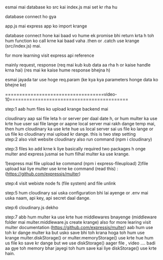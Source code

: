 esmai mai database ko src kai index.js mai set kr rha hu

database connect ho gya

app.js mai express app ko import krange

database connect hone kai baad  vo hume ek promise bhi return krta h toh hum function ko call krne kai baad vaha .then or .catch use krange (src/index.js) mai.

for more learning visit express api reference

mainly 
request, response  (req mai kub kub data aa rha h or kaise handle krna hai) (res mai ke kaise hume response bhejna h)

esmai jayada tar use hoge req.param (ke kya kya parameters honge data ko bhejne ke)



===================================video-10==========================================

step:1 aab hum files ko upload krange backend mai


cloudinary aap sai file leta h or server per daal date h, or hum multer ka use krte hue user sai file lange or aapne local server mai rakh dange temp mai, then hum cloudinary ka use krte hue us local server sai us file ko lange or us file ko cloudinary mai upload kr dange. this is two step setting  
step:2 also visit website cloudinary also run command (npm i cloudinary)


step:3 files ko add krne k liye basically required two packages h onge multer and express jusmai se hum filhal multer ka use krange.

1)express mai file upload ke command (npm i express-fileupload)
2)file upload kai liye multer use krne ke command  (read this) : (https://github.com/expressjs/multer)

step:4 visit webiste node fs (file system) and file unlink

step:5 hum cloudinary sai uska configuration bhi lai ayenge or .env mai uska naam, api key, api secret daal dange.


step:6 cloudinary.js dekho

step:7 abb hum multer ka use krte hue middlewares bnayenge   (middleware folder mai multer.middleware.js create krange)
also for more learing visit multer documentation (https://github.com/expressjs/multer)
aab hum use toh kr dange multer ka but usko save bhi toh krana hoga toh hum use krange multer.diskStorage() or multer.memoryStorage() use krte hue hum us file ko save kr dange but we use diskStorage() aager file , video .... badi aa gye toh memory bhar jayegi toh hum save kai liye diskStorage() use krte hain.